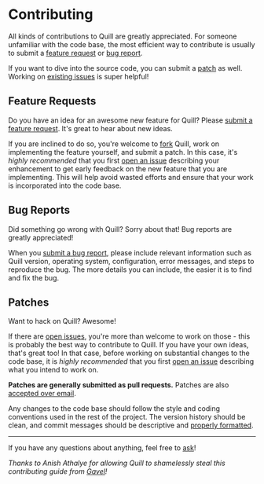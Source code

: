 Contributing
============

All kinds of contributions to Quill are greatly appreciated. For someone
unfamiliar with the code base, the most efficient way to contribute is usually
to submit a [feature request](#feature-requests) or [bug report](#bug-reports).

If you want to dive into the source code, you can submit a [patch](#patches) as
well. Working on [existing issues][issues] is super helpful!

Feature Requests
----------------

Do you have an idea for an awesome new feature for Quill? Please [submit a
feature request][issue]. It's great to hear about new ideas.

If you are inclined to do so, you're welcome to [fork][fork] Quill, work on
implementing the feature yourself, and submit a patch. In this case, it's
*highly recommended* that you first [open an issue][issue] describing your
enhancement to get early feedback on the new feature that you are implementing.
This will help avoid wasted efforts and ensure that your work is incorporated
into the code base.

Bug Reports
-----------

Did something go wrong with Quill? Sorry about that! Bug reports are greatly
appreciated!

When you [submit a bug report][issue], please include relevant information such
as Quill version, operating system, configuration, error messages, and steps to
reproduce the bug. The more details you can include, the easier it is to find
and fix the bug.

Patches
-------

Want to hack on Quill? Awesome!

If there are [open issues][issues], you're more than welcome to work on those -
this is probably the best way to contribute to Quill. If you have your own
ideas, that's great too! In that case, before working on substantial changes to
the code base, it is *highly recommended* that you first [open an issue][issue]
describing what you intend to work on.

**Patches are generally submitted as pull requests.** Patches are also
[accepted over email][email].

Any changes to the code base should follow the style and coding conventions
used in the rest of the project. The version history should be clean, and
commit messages should be descriptive and [properly formatted][commit-messages].

---

If you have any questions about anything, feel free to [ask][email]!

*Thanks to Anish Athalye for allowing Quill to shamelessly steal this contributing guide from [Gavel][gavel]!*

[issue]: https://github.com/techx/quill/issues/new
[issues]: https://github.com/techx/quill/issues
[fork]: https://github.com/techx/quill/fork
[email]: mailto:quill@hackmit.org
[commit-messages]: //tbaggery.com/2008/04/19/a-note-about-git-commit-messages.html
[gavel]: https://github.com/anishathalye/gavel
